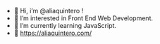 - 👋 Hi, i’m @aliaquintero !
- 👀 I’m interested in Front End Web Development.
- 🌱 I’m currently learning JavaScript.
- 💌 https://aliaquintero.com/
<!---
aliaquintero/aliaquintero is a ✨ special ✨ repository because its `README.md` (this file) appears on your GitHub profile.
you can click the preview link to take a look at your changes.
--->
